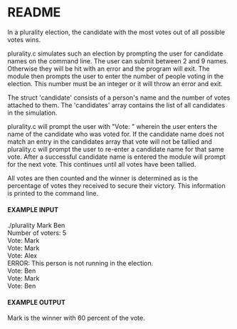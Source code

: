 # README

In a plurality election, the candidate with the most votes out of all possible votes wins.

plurality.c simulates such an election by prompting the user for candidate names on the command line. The user can submit between 2 and 9 names. Otherwise they will be hit with an error and the program will exit. The module then prompts the user to enter the number of people voting in the election. This number must be an integer or it will throw an error and exit.

The struct 'candidate' consists of a person's name and the number of votes attached to them. The 'candidates' array contains the list of all candidates in the simulation.

plurality.c will prompt the user with "Vote: " wherein the user enters the name of the candidate who was voted for. If the candidate name does not match an entry in the candidates array that vote will not be tallied and plurality.c will prompt the user to re-enter a candidate name for that same vote. After a successful candidate name is entered the module will prompt for the next vote. This continues until all votes have been tallied.

All votes are then counted and the winner is determined as is the percentage of votes they received to secure their victory. This information is printed to the command line.

#### EXAMPLE INPUT

./plurality Mark Ben  
Number of voters: 5  
Vote: Mark  
Vote: Mark  
Vote: Alex  
ERROR: This person is not running in the election.  
Vote: Ben  
Vote: Mark  
Vote: Ben  

#### EXAMPLE OUTPUT

Mark is the winner with 60 percent of the vote.  
